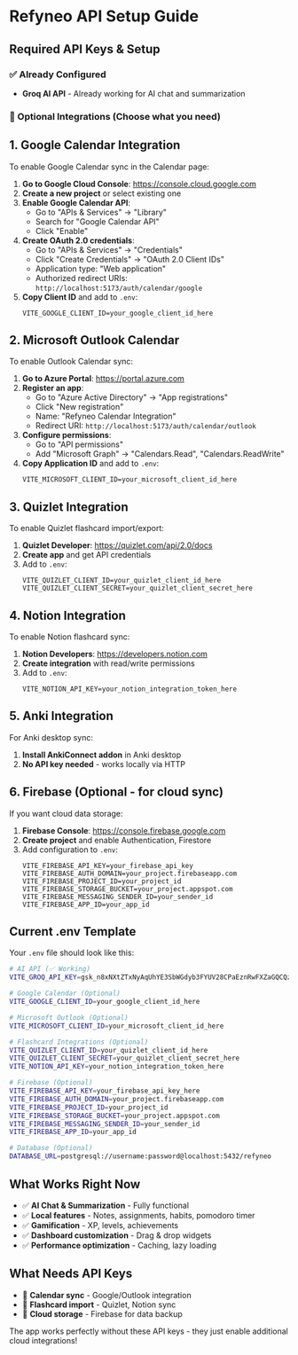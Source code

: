 # Refyneo API Setup Guide

## Required API Keys & Setup

### ✅ Already Configured
- **Groq AI API** - Already working for AI chat and summarization

### 🔧 Optional Integrations (Choose what you need)

## 1. Google Calendar Integration
To enable Google Calendar sync in the Calendar page:

1. **Go to Google Cloud Console**: https://console.cloud.google.com
2. **Create a new project** or select existing one
3. **Enable Google Calendar API**:
   - Go to "APIs & Services" → "Library"
   - Search for "Google Calendar API"
   - Click "Enable"
4. **Create OAuth 2.0 credentials**:
   - Go to "APIs & Services" → "Credentials"
   - Click "Create Credentials" → "OAuth 2.0 Client IDs"
   - Application type: "Web application"
   - Authorized redirect URIs: `http://localhost:5173/auth/calendar/google`
5. **Copy Client ID** and add to `.env`:
   ```
   VITE_GOOGLE_CLIENT_ID=your_google_client_id_here
   ```

## 2. Microsoft Outlook Calendar
To enable Outlook Calendar sync:

1. **Go to Azure Portal**: https://portal.azure.com
2. **Register an app**:
   - Go to "Azure Active Directory" → "App registrations"
   - Click "New registration"
   - Name: "Refyneo Calendar Integration"
   - Redirect URI: `http://localhost:5173/auth/calendar/outlook`
3. **Configure permissions**:
   - Go to "API permissions"
   - Add "Microsoft Graph" → "Calendars.Read", "Calendars.ReadWrite"
4. **Copy Application ID** and add to `.env`:
   ```
   VITE_MICROSOFT_CLIENT_ID=your_microsoft_client_id_here
   ```

## 3. Quizlet Integration
To enable Quizlet flashcard import/export:

1. **Quizlet Developer**: https://quizlet.com/api/2.0/docs
2. **Create app** and get API credentials
3. Add to `.env`:
   ```
   VITE_QUIZLET_CLIENT_ID=your_quizlet_client_id_here
   VITE_QUIZLET_CLIENT_SECRET=your_quizlet_client_secret_here
   ```

## 4. Notion Integration
To enable Notion flashcard sync:

1. **Notion Developers**: https://developers.notion.com
2. **Create integration** with read/write permissions
3. Add to `.env`:
   ```
   VITE_NOTION_API_KEY=your_notion_integration_token_here
   ```

## 5. Anki Integration
For Anki desktop sync:

1. **Install AnkiConnect addon** in Anki desktop
2. **No API key needed** - works locally via HTTP

## 6. Firebase (Optional - for cloud sync)
If you want cloud data storage:

1. **Firebase Console**: https://console.firebase.google.com
2. **Create project** and enable Authentication, Firestore
3. Add configuration to `.env`:
   ```
   VITE_FIREBASE_API_KEY=your_firebase_api_key
   VITE_FIREBASE_AUTH_DOMAIN=your_project.firebaseapp.com
   VITE_FIREBASE_PROJECT_ID=your_project_id
   VITE_FIREBASE_STORAGE_BUCKET=your_project.appspot.com
   VITE_FIREBASE_MESSAGING_SENDER_ID=your_sender_id
   VITE_FIREBASE_APP_ID=your_app_id
   ```

## Current .env Template
Your `.env` file should look like this:

```bash
# AI API (✅ Working)
VITE_GROQ_API_KEY=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

# Google Calendar (Optional)
VITE_GOOGLE_CLIENT_ID=your_google_client_id_here

# Microsoft Outlook (Optional)  
VITE_MICROSOFT_CLIENT_ID=your_microsoft_client_id_here

# Flashcard Integrations (Optional)
VITE_QUIZLET_CLIENT_ID=your_quizlet_client_id_here
VITE_QUIZLET_CLIENT_SECRET=your_quizlet_client_secret_here
VITE_NOTION_API_KEY=your_notion_integration_token_here

# Firebase (Optional)
VITE_FIREBASE_API_KEY=your_firebase_api_key_here
VITE_FIREBASE_AUTH_DOMAIN=your_project.firebaseapp.com
VITE_FIREBASE_PROJECT_ID=your_project_id
VITE_FIREBASE_STORAGE_BUCKET=your_project.appspot.com
VITE_FIREBASE_MESSAGING_SENDER_ID=your_sender_id
VITE_FIREBASE_APP_ID=your_app_id

# Database (Optional)
DATABASE_URL=postgresql://username:password@localhost:5432/refyneo
```

## What Works Right Now
- ✅ **AI Chat & Summarization** - Fully functional
- ✅ **Local features** - Notes, assignments, habits, pomodoro timer
- ✅ **Gamification** - XP, levels, achievements
- ✅ **Dashboard customization** - Drag & drop widgets
- ✅ **Performance optimization** - Caching, lazy loading

## What Needs API Keys
- 🔧 **Calendar sync** - Google/Outlook integration
- 🔧 **Flashcard import** - Quizlet, Notion sync
- 🔧 **Cloud storage** - Firebase for data backup

The app works perfectly without these API keys - they just enable additional cloud integrations!
